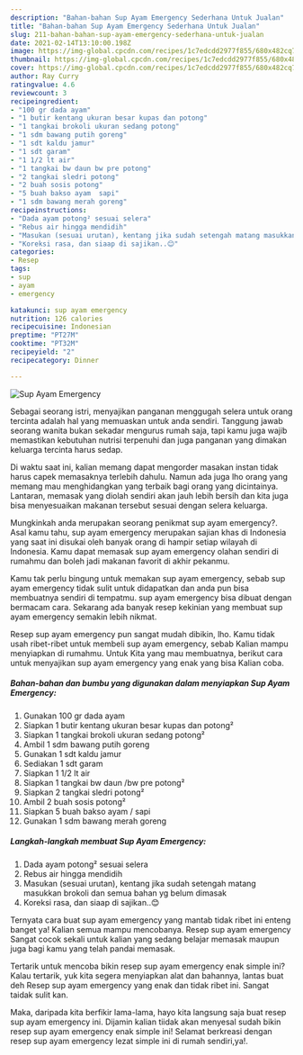 ```yaml
---
description: "Bahan-bahan Sup Ayam Emergency Sederhana Untuk Jualan"
title: "Bahan-bahan Sup Ayam Emergency Sederhana Untuk Jualan"
slug: 211-bahan-bahan-sup-ayam-emergency-sederhana-untuk-jualan
date: 2021-02-14T13:10:00.198Z
image: https://img-global.cpcdn.com/recipes/1c7edcdd2977f855/680x482cq70/sup-ayam-emergency-foto-resep-utama.jpg
thumbnail: https://img-global.cpcdn.com/recipes/1c7edcdd2977f855/680x482cq70/sup-ayam-emergency-foto-resep-utama.jpg
cover: https://img-global.cpcdn.com/recipes/1c7edcdd2977f855/680x482cq70/sup-ayam-emergency-foto-resep-utama.jpg
author: Ray Curry
ratingvalue: 4.6
reviewcount: 3
recipeingredient:
- "100 gr dada ayam"
- "1 butir kentang ukuran besar kupas dan potong"
- "1 tangkai brokoli ukuran sedang potong"
- "1 sdm bawang putih goreng"
- "1 sdt kaldu jamur"
- "1 sdt garam"
- "1 1/2 lt air"
- "1 tangkai bw daun bw pre potong"
- "2 tangkai sledri potong"
- "2 buah sosis potong"
- "5 buah bakso ayam  sapi"
- "1 sdm bawang merah goreng"
recipeinstructions:
- "Dada ayam potong² sesuai selera"
- "Rebus air hingga mendidih"
- "Masukan (sesuai urutan), kentang jika sudah setengah matang masukkan brokoli dan semua bahan yg belum dimasak"
- "Koreksi rasa, dan siaap di sajikan..😊"
categories:
- Resep
tags:
- sup
- ayam
- emergency

katakunci: sup ayam emergency 
nutrition: 126 calories
recipecuisine: Indonesian
preptime: "PT27M"
cooktime: "PT32M"
recipeyield: "2"
recipecategory: Dinner

---
```



![Sup Ayam Emergency](https://img-global.cpcdn.com/recipes/1c7edcdd2977f855/680x482cq70/sup-ayam-emergency-foto-resep-utama.jpg)

Sebagai seorang istri, menyajikan panganan menggugah selera untuk orang tercinta adalah hal yang memuaskan untuk anda sendiri. Tanggung jawab seorang  wanita bukan sekadar mengurus rumah saja, tapi kamu juga wajib memastikan kebutuhan nutrisi terpenuhi dan juga panganan yang dimakan keluarga tercinta harus sedap.

Di waktu  saat ini, kalian memang dapat mengorder masakan instan tidak harus capek memasaknya terlebih dahulu. Namun ada juga lho orang yang memang mau menghidangkan yang terbaik bagi orang yang dicintainya. Lantaran, memasak yang diolah sendiri akan jauh lebih bersih dan kita juga bisa menyesuaikan makanan tersebut sesuai dengan selera keluarga. 



Mungkinkah anda merupakan seorang penikmat sup ayam emergency?. Asal kamu tahu, sup ayam emergency merupakan sajian khas di Indonesia yang saat ini disukai oleh banyak orang di hampir setiap wilayah di Indonesia. Kamu dapat memasak sup ayam emergency olahan sendiri di rumahmu dan boleh jadi makanan favorit di akhir pekanmu.

Kamu tak perlu bingung untuk memakan sup ayam emergency, sebab sup ayam emergency tidak sulit untuk didapatkan dan anda pun bisa membuatnya sendiri di tempatmu. sup ayam emergency bisa dibuat dengan bermacam cara. Sekarang ada banyak resep kekinian yang membuat sup ayam emergency semakin lebih nikmat.

Resep sup ayam emergency pun sangat mudah dibikin, lho. Kamu tidak usah ribet-ribet untuk membeli sup ayam emergency, sebab Kalian mampu menyiapkan di rumahmu. Untuk Kita yang mau membuatnya, berikut cara untuk menyajikan sup ayam emergency yang enak yang bisa Kalian coba.

<!--inarticleads1-->

##### Bahan-bahan dan bumbu yang digunakan dalam menyiapkan Sup Ayam Emergency:

1. Gunakan 100 gr dada ayam
1. Siapkan 1 butir kentang ukuran besar kupas dan potong²
1. Siapkan 1 tangkai brokoli ukuran sedang potong²
1. Ambil 1 sdm bawang putih goreng
1. Gunakan 1 sdt kaldu jamur
1. Sediakan 1 sdt garam
1. Siapkan 1 1/2 lt air
1. Siapkan 1 tangkai bw daun /bw pre potong²
1. Siapkan 2 tangkai sledri potong²
1. Ambil 2 buah sosis potong²
1. Siapkan 5 buah bakso ayam / sapi
1. Gunakan 1 sdm bawang merah goreng




<!--inarticleads2-->

##### Langkah-langkah membuat Sup Ayam Emergency:

1. Dada ayam potong² sesuai selera
1. Rebus air hingga mendidih
1. Masukan (sesuai urutan), kentang jika sudah setengah matang masukkan brokoli dan semua bahan yg belum dimasak
1. Koreksi rasa, dan siaap di sajikan..😊




Ternyata cara buat sup ayam emergency yang mantab tidak ribet ini enteng banget ya! Kalian semua mampu mencobanya. Resep sup ayam emergency Sangat cocok sekali untuk kalian yang sedang belajar memasak maupun juga bagi kamu yang telah pandai memasak.

Tertarik untuk mencoba bikin resep sup ayam emergency enak simple ini? Kalau tertarik, yuk kita segera menyiapkan alat dan bahannya, lantas buat deh Resep sup ayam emergency yang enak dan tidak ribet ini. Sangat taidak sulit kan. 

Maka, daripada kita berfikir lama-lama, hayo kita langsung saja buat resep sup ayam emergency ini. Dijamin kalian tiidak akan menyesal sudah bikin resep sup ayam emergency enak simple ini! Selamat berkreasi dengan resep sup ayam emergency lezat simple ini di rumah sendiri,ya!.

